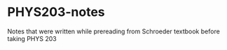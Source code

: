 # PHYS203-notes
Notes that were written while prereading from Schroeder textbook before taking PHYS 203
